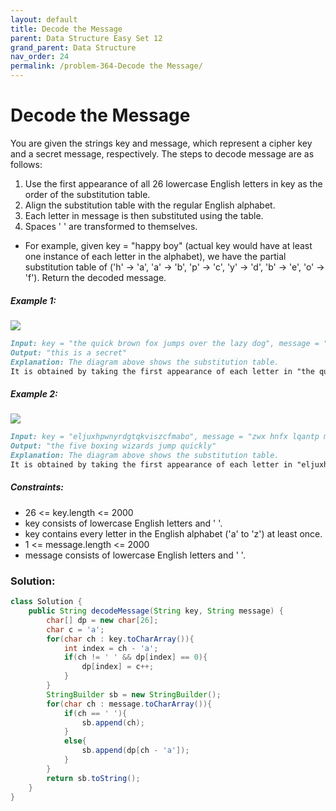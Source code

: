 ```yaml
---
layout: default
title: Decode the Message
parent: Data Structure Easy Set 12
grand_parent: Data Structure
nav_order: 24
permalink: /problem-364-Decode the Message/
---
```

# Decode the Message
You are given the strings key and message, which represent a cipher key and a secret message, respectively. The steps to decode message are as follows:

1. Use the first appearance of all 26 lowercase English letters in key as the order of the substitution table.
2. Align the substitution table with the regular English alphabet.
3. Each letter in message is then substituted using the table.
4. Spaces ' ' are transformed to themselves.
* For example, given key = "happy boy" (actual key would have at least one instance of each letter in the alphabet), we have the partial substitution table of ('h' -> 'a', 'a' -> 'b', 'p' -> 'c', 'y' -> 'd', 'b' -> 'e', 'o' -> 'f').
Return the decoded message.

##### Example 1:
![](../../assets/images/ds/ex1new4.jpeg)
```markdown
Input: key = "the quick brown fox jumps over the lazy dog", message = "vkbs bs t suepuv"
Output: "this is a secret"
Explanation: The diagram above shows the substitution table.
It is obtained by taking the first appearance of each letter in "the quick brown fox jumps over the lazy dog".
```
##### Example 2:
![](../../assets/images/ds/ex2new.jpeg)
```markdown
Input: key = "eljuxhpwnyrdgtqkviszcfmabo", message = "zwx hnfx lqantp mnoeius ycgk vcnjrdb"
Output: "the five boxing wizards jump quickly"
Explanation: The diagram above shows the substitution table.
It is obtained by taking the first appearance of each letter in "eljuxhpwnyrdgtqkviszcfmabo".
```
##### Constraints:
* 26 <= key.length <= 2000
* key consists of lowercase English letters and ' '.
* key contains every letter in the English alphabet ('a' to 'z') at least once.
* 1 <= message.length <= 2000
* message consists of lowercase English letters and ' '.

### Solution: 
```java
class Solution {
    public String decodeMessage(String key, String message) {
        char[] dp = new char[26];
        char c = 'a';
        for(char ch : key.toCharArray()){
            int index = ch - 'a';
            if(ch != ' ' && dp[index] == 0){
                dp[index] = c++;
            } 
        }
        StringBuilder sb = new StringBuilder();
        for(char ch : message.toCharArray()){
            if(ch == ' '){
                sb.append(ch);
            } 
            else{
                sb.append(dp[ch - 'a']);
            }
        }
        return sb.toString();
    }
}
```
